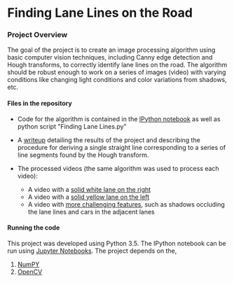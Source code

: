 # **Finding Lane Lines on the Road** 

### **Project Overview**

The goal of the project is to create an image processing algorithm using basic computer vision techniques, including Canny edge detection and Hough transforms, to correctly identify lane lines on the road. The algorithm should be robust enough to work on a series of images (video) with varying conditions like changing light conditions and color variations from shadows, etc.


#### Files in the repository
* Code for the algorithm is contained in the [IPython notebook](./Finding%20Lane%20Lines.ipynb) as well as python script "Finding Lane Lines.py"

* A [writeup](./writeup.md) detailing the results of the project and describing the procedure for deriving a single straight line corresponding to a series of line segments found by the Hough transform.

* The processed videos (the same algorithm was used to process each video):
  * A video with a [solid white lane on the right](./output_videos/Annotated_solidWhiteRight.mp4)
  * A video with a [solid yellow lane on the left](./output_videos/Annotated_solidYellowLeft.mp4)
  * A video with [more challenging features](./output_videos/Annotated_challenge.mp4), such as shadows occluding the lane lines and cars in the adjacent lanes

#### Running the code
This project was developed using Python 3.5. The IPython notebook can be run using [Jupyter Notebooks](http://jupyter.org/).
The project depends on the,
  1. [NumPY](http://www.numpy.org/)
  2. [OpenCV](http://opencv.org/)
